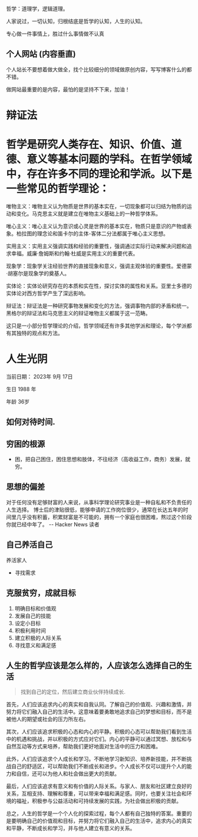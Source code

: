 哲学：道理学，逻辑道理。

人家说过，一切认知，归根结底是哲学的认知，人生的认知。

专心做一件事情上，胜过什么事情做不认真

## 个人网站 (内容垂直)

个人站长不要想着做大做全，找个比较细分的领域做原创内容，写写博客什么的都不错。

做网站最重要的是内容，最怕的是坚持不下来，加油！

# 辩证法

# 哲学是研究人类存在、知识、价值、道德、意义等基本问题的学科。在哲学领域中，存在许多不同的理论和学派。以下是一些常见的哲学理论：

唯物主义：唯物主义认为物质是世界的基本实在，一切现象都可以归结为物质的运动和变化。马克思主义就是建立在唯物主义基础上的一种哲学体系。

唯心主义：唯心主义认为意识或心灵是世界的基本实在，物质只是意识的产物或表象。柏拉图的理念论和笛卡尔的主体-客体二分法都属于唯心主义思想。

实用主义：实用主义强调实践和经验的重要性，强调通过实际行动来解决问题和追求幸福。威廉·詹姆斯和约翰·杜威是实用主义的重要代表。

现象学：现象学关注经验世界的直接现象和意义，强调主观体验的重要性。爱德蒙·胡塞尔是现象学的奠基人。

实体论：实体论研究存在的本质和实在性，探讨实体的属性和关系。亚里士多德的实体论对西方哲学产生了深远影响。

辩证法：辩证法是一种研究事物发展和变化的方法，强调事物内部的矛盾和统一。黑格尔的辩证法和马克思主义的辩证唯物主义都属于这一范畴。

这只是一小部分哲学理论的介绍，哲学领域还有许多其他学派和理论，每个学派都有其独特的观点和方法。

# 人生光阴

当前日期： 2023年 9月 17日

生日 1988 年

年龄 36岁

## 如何对待时间.


## 穷困的根源

- 困，把自己困住，困住思想和肢体，不往经济（高收益工作，商务）发展，就穷。


## 思想的偏差

对于任何没有足够财富的人来说，从事科学理论研究事业是一种自私和不负责任的人生选择。
博士后的津贴很低，能够申请的工作岗位很少，通常在长达五年的时间里几乎没有积蓄，积累财富是不可能的，拥有一个家庭也很困难，熬过这个阶段你就已经中年了。
-- Hacker News 读者

## 自己养活自己

养活家人

- 寻找需求

## 克服贫穷，成就目标

1. 明确目标和价值观
2. 发展自己的技能
3. 设定小目标
4. 积极利用时间
5. 建立积极的人际关系
6. 寻找意义和满足感

## 人生的哲学应该是怎么样的，人应该怎么选择自己的生活

> 找到自己的定位，然后建立商业伙伴持续成长.

首先，人们应该追求内心的真实和自我认同。了解自己的价值观、兴趣和激情，并努力将它们融入自己的生活中。这意味着要勇敢地追求自己的梦想和目标，而不是被他人的期望或社会的压力所左右。

其次，人们应该追求积极的心态和内心的平静。积极的心态可以帮助我们看到生活中的机遇和挑战，并以积极的方式应对它们。内心的平静可以通过冥想、放松和与自然互动等方式来培养，帮助我们更好地面对生活中的压力和困难。

此外，人们应该追求个人成长和学习。不断地学习新知识、培养新技能，并不断挑战自己的舒适区，可以帮助我们不断成长和进步。个人成长不仅可以提升个人的能力和自信，还可以为他人和社会做出更大的贡献。

最后，人们应该追求有意义和有价值的人际关系。与家人、朋友和社区建立良好的关系，互相支持、理解和尊重，可以带来幸福和满足感。同时，也要关注社会和环境的福祉，积极参与公益活动和可持续发展的实践，为社会做出积极的贡献。

总之，人生的哲学是一个个人化的探索过程，每个人都有自己独特的答案。重要的是要明确自己的价值观和目标，并努力将它们融入自己的生活中，追求内心的真实和平静，不断成长和学习，并与他人建立有意义的关系。
